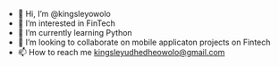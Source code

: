 - 👋 Hi, I’m @kingsleyowolo
- 👀 I’m interested in FinTech
- 🌱 I’m currently learning Python
- 💞️ I’m looking to collaborate on mobile applicaton projects on Fintech
- 📫 How to reach me kingsleyudhedheowolo@gmail.com

<!---
kingsleyowolo/kingsleyowolo is a ✨ special ✨ repository because its `README.md` (this file) appears on your GitHub profile.
You can click the Preview link to take a look at your changes.
--->
